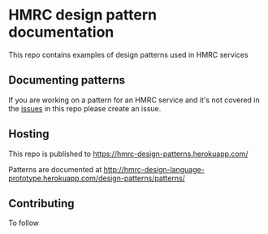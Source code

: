 # HMRC design pattern documentation
This repo contains examples of design patterns used in HMRC services

## Documenting patterns
If you are working on a pattern for an HMRC service and it's not covered in the [issues](https://github.com/hmrc/design-language-documentation/issues) in this repo please create an issue.
## Hosting
This repo is published to https://hmrc-design-patterns.herokuapp.com/

Patterns are documented at http://hmrc-design-language-prototype.herokuapp.com/design-patterns/patterns/

## Contributing

To follow

